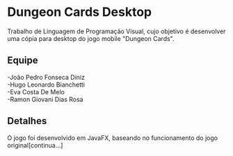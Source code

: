# Dungeon Cards Desktop
Trabalho de Linguagem de Programação Visual, cujo objetivo é desenvolver uma cópia para desktop do jogo mobile "Dungeon Cards".

## Equipe  
  
  -João Pedro Fonseca Diniz  
  -Hugo Leonardo Bianchetti  
  -Eva Costa De Melo  
  -Ramon Giovani Dias Rosa  
 

## Detalhes
O jogo foi desenvolvido em JavaFX, baseando no funcionamento do jogo original[continua...]
  
